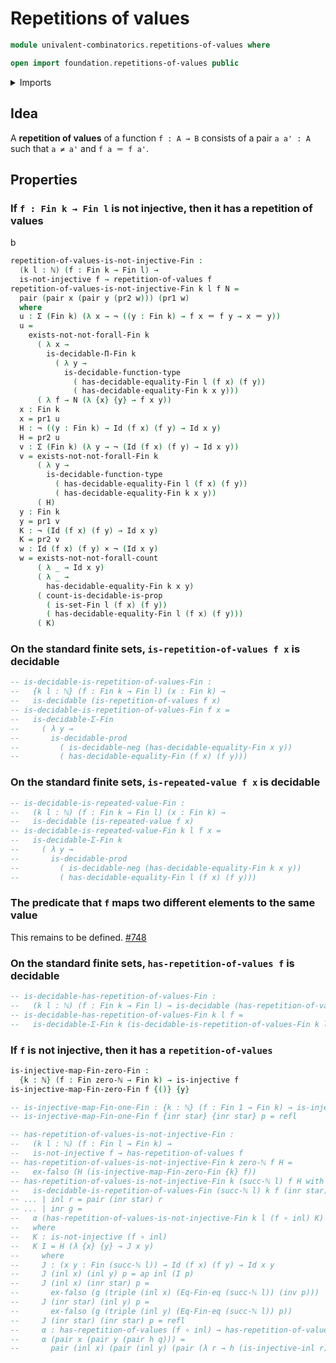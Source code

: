 # Repetitions of values

```agda
module univalent-combinatorics.repetitions-of-values where

open import foundation.repetitions-of-values public
```

<details><summary>Imports</summary>

```agda
open import elementary-number-theory.natural-numbers
open import elementary-number-theory.well-ordering-principle-standard-finite-types

open import foundation.cartesian-product-types
open import foundation.decidable-types
open import foundation.identity-types
open import foundation.injective-maps
open import foundation.negation

open import univalent-combinatorics.decidable-dependent-function-types
open import univalent-combinatorics.decidable-propositions
open import univalent-combinatorics.dependent-pair-types
open import univalent-combinatorics.equality-standard-finite-types
open import univalent-combinatorics.standard-finite-types
```

</details>

## Idea

A **repetition of values** of a function `f : A → B` consists of a pair
`a a' : A` such that `a ≠ a'` and `f a ＝ f a'`.

## Properties

### If `f : Fin k → Fin l` is not injective, then it has a repetition of values

b

```agda
repetition-of-values-is-not-injective-Fin :
  (k l : ℕ) (f : Fin k → Fin l) →
  is-not-injective f → repetition-of-values f
repetition-of-values-is-not-injective-Fin k l f N =
  pair (pair x (pair y (pr2 w))) (pr1 w)
  where
  u : Σ (Fin k) (λ x → ¬ ((y : Fin k) → f x ＝ f y → x ＝ y))
  u =
    exists-not-not-forall-Fin k
      ( λ x →
        is-decidable-Π-Fin k
          ( λ y →
            is-decidable-function-type
              ( has-decidable-equality-Fin l (f x) (f y))
              ( has-decidable-equality-Fin k x y)))
      ( λ f → N (λ {x} {y} → f x y))
  x : Fin k
  x = pr1 u
  H : ¬ ((y : Fin k) → Id (f x) (f y) → Id x y)
  H = pr2 u
  v : Σ (Fin k) (λ y → ¬ (Id (f x) (f y) → Id x y))
  v = exists-not-not-forall-Fin k
      ( λ y →
        is-decidable-function-type
          ( has-decidable-equality-Fin l (f x) (f y))
          ( has-decidable-equality-Fin k x y))
      ( H)
  y : Fin k
  y = pr1 v
  K : ¬ (Id (f x) (f y) → Id x y)
  K = pr2 v
  w : Id (f x) (f y) × ¬ (Id x y)
  w = exists-not-not-forall-count
      ( λ _ → Id x y)
      ( λ _ →
        has-decidable-equality-Fin k x y)
      ( count-is-decidable-is-prop
        ( is-set-Fin l (f x) (f y))
        ( has-decidable-equality-Fin l (f x) (f y)))
      ( K)
```

### On the standard finite sets, `is-repetition-of-values f x` is decidable

```agda
-- is-decidable-is-repetition-of-values-Fin :
--   {k l : ℕ} (f : Fin k → Fin l) (x : Fin k) →
--   is-decidable (is-repetition-of-values f x)
-- is-decidable-is-repetition-of-values-Fin f x =
--   is-decidable-Σ-Fin
--     ( λ y →
--       is-decidable-prod
--         ( is-decidable-neg (has-decidable-equality-Fin x y))
--         ( has-decidable-equality-Fin (f x) (f y)))
```

### On the standard finite sets, `is-repeated-value f x` is decidable

```agda
-- is-decidable-is-repeated-value-Fin :
--   (k l : ℕ) (f : Fin k → Fin l) (x : Fin k) →
--   is-decidable (is-repeated-value f x)
-- is-decidable-is-repeated-value-Fin k l f x =
--   is-decidable-Σ-Fin k
--     ( λ y →
--       is-decidable-prod
--         ( is-decidable-neg (has-decidable-equality-Fin k x y))
--         ( has-decidable-equality-Fin l (f x) (f y)))
```

### The predicate that `f` maps two different elements to the same value

This remains to be defined.
[#748](https://github.com/UniMath/agda-unimath/issues/748)

### On the standard finite sets, `has-repetition-of-values f` is decidable

```agda
-- is-decidable-has-repetition-of-values-Fin :
--   (k l : ℕ) (f : Fin k → Fin l) → is-decidable (has-repetition-of-values f)
-- is-decidable-has-repetition-of-values-Fin k l f =
--   is-decidable-Σ-Fin k (is-decidable-is-repetition-of-values-Fin k l f)
```

### If `f` is not injective, then it has a `repetition-of-values`

```agda
is-injective-map-Fin-zero-Fin :
  {k : ℕ} (f : Fin zero-ℕ → Fin k) → is-injective f
is-injective-map-Fin-zero-Fin f {()} {y}

-- is-injective-map-Fin-one-Fin : {k : ℕ} (f : Fin 1 → Fin k) → is-injective f
-- is-injective-map-Fin-one-Fin f {inr star} {inr star} p = refl

-- has-repetition-of-values-is-not-injective-Fin :
--   (k l : ℕ) (f : Fin l → Fin k) →
--   is-not-injective f → has-repetition-of-values f
-- has-repetition-of-values-is-not-injective-Fin k zero-ℕ f H =
--   ex-falso (H (is-injective-map-Fin-zero-Fin {k} f))
-- has-repetition-of-values-is-not-injective-Fin k (succ-ℕ l) f H with
--   is-decidable-is-repetition-of-values-Fin (succ-ℕ l) k f (inr star)
-- ... | inl r = pair (inr star) r
-- ... | inr g =
--   α (has-repetition-of-values-is-not-injective-Fin k l (f ∘ inl) K)
--   where
--   K : is-not-injective (f ∘ inl)
--   K I = H (λ {x} {y} → J x y)
--     where
--     J : (x y : Fin (succ-ℕ l)) → Id (f x) (f y) → Id x y
--     J (inl x) (inl y) p = ap inl (I p)
--     J (inl x) (inr star) p =
--       ex-falso (g (triple (inl x) (Eq-Fin-eq (succ-ℕ l)) (inv p)))
--     J (inr star) (inl y) p =
--       ex-falso (g (triple (inl y) (Eq-Fin-eq (succ-ℕ l)) p))
--     J (inr star) (inr star) p = refl
--     α : has-repetition-of-values (f ∘ inl) → has-repetition-of-values f
--     α (pair x (pair y (pair h q))) =
--       pair (inl x) (pair (inl y) (pair (λ r → h (is-injective-inl r)) q))
```
